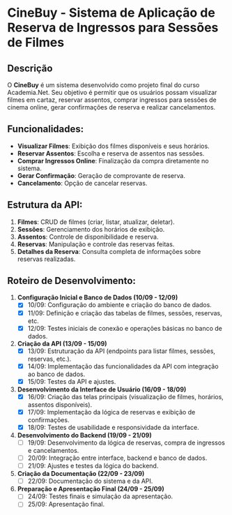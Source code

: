 
# CineBuy - Sistema de Aplicação de Reserva de Ingressos para Sessões de Filmes

## Descrição
O **CineBuy** é um sistema desenvolvido como projeto final do curso Academia.Net. Seu objetivo é permitir que os usuários possam visualizar filmes em cartaz, reservar assentos, comprar ingressos para sessões de cinema online, gerar confirmações de reserva e realizar cancelamentos.

## Funcionalidades:
- **Visualizar Filmes**: Exibição dos filmes disponíveis e seus horários.
- **Reservar Assentos**: Escolha e reserva de assentos nas sessões.
- **Comprar Ingressos Online**: Finalização da compra diretamente no sistema.
- **Gerar Confirmação**: Geração de comprovante de reserva.
- **Cancelamento**: Opção de cancelar reservas.

## Estrutura da API:
1. **Filmes**: CRUD de filmes (criar, listar, atualizar, deletar).
2. **Sessões**: Gerenciamento dos horários de exibição.
3. **Assentos**: Controle de disponibilidade e reserva.
4. **Reservas**: Manipulação e controle das reservas feitas.
5. **Detalhes da Reserva**: Consulta completa de informações sobre reservas realizadas.

## Roteiro de Desenvolvimento:
1. **Configuração Inicial e Banco de Dados (10/09 - 12/09)**
   - [x] 10/09: Configuração do ambiente e criação do banco de dados.
   - [x] 11/09: Definição e criação das tabelas de filmes, sessões, reservas, etc.
   - [x] 12/09: Testes iniciais de conexão e operações básicas no banco de dados.
   
2. **Criação da API (13/09 - 15/09)**
   - [x] 13/09: Estruturação da API (endpoints para listar filmes, sessões, reservas, etc.).
   - [x] 14/09: Implementação das funcionalidades da API com integração ao banco de dados.
   - [x] 15/09: Testes da API e ajustes.

3. **Desenvolvimento da Interface de Usuário (16/09 - 18/09)**
   - [x] 16/09: Criação das telas principais (visualização de filmes, horários, assentos disponíveis).
   - [x] 17/09: Implementação da lógica de reservas e exibição de confirmações.
   - [x] 18/09: Testes de usabilidade e responsividade da interface.

4. **Desenvolvimento do Backend (19/09 - 21/09)**
   - [ ] 19/09: Desenvolvimento da lógica de reservas, compra de ingressos e cancelamentos.
   - [ ] 20/09: Integração entre interface, backend e banco de dados.
   - [ ] 21/09: Ajustes e testes da lógica do backend.

5. **Criação da Documentação (22/09 - 23/09)**
   - [ ] 22/09: Documentação do sistema e da API.

6. **Preparação e Apresentação Final (24/09 - 25/09)**
   - [ ] 24/09: Testes finais e simulação da apresentação.
   - [ ] 25/09: Apresentação final.
